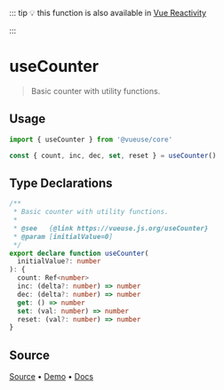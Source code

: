<!--DEMO_STARTS-->
<script setup>
import Demo from './demo.vue'
</script>
<DemoContainer><Demo/></DemoContainer>
<!--DEMO_ENDS-->

<!--HEAD_STARTS-->
::: tip
💡 this function is also available in [Vue Reactivity](https://github.com/vue-reactivity/use)


:::

<!--HEAD_ENDS-->


# useCounter

> Basic counter with utility functions.

## Usage

```js
import { useCounter } from '@vueuse/core'

const { count, inc, dec, set, reset } = useCounter()
```


<!--FOOTER_STARTS-->
## Type Declarations

```typescript
/**
 * Basic counter with utility functions.
 *
 * @see   {@link https://vueuse.js.org/useCounter}
 * @param [initialValue=0]
 */
export declare function useCounter(
  initialValue?: number
): {
  count: Ref<number>
  inc: (delta?: number) => number
  dec: (delta?: number) => number
  get: () => number
  set: (val: number) => number
  reset: (val?: number) => number
}
```

## Source

[Source](https://github.com/antfu/vueuse/blob/master/packages/shared/useCounter/index.ts) • [Demo](https://github.com/antfu/vueuse/blob/master/packages/shared/useCounter/demo.vue) • [Docs](https://github.com/antfu/vueuse/blob/master/packages/shared/useCounter/index.md)


<!--FOOTER_ENDS-->